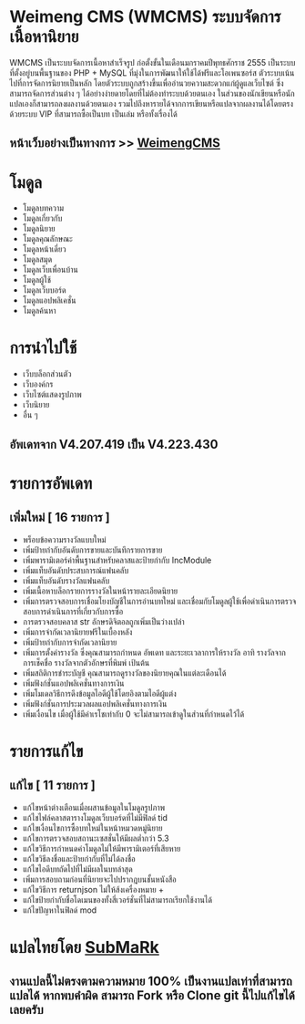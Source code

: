 # Weimeng CMS (WMCMS) ระบบจัดการเนื้อหานิยาย
  WMCMS เป็นระบบจัดการเนื้อหาสำเร็จรูป ก่อตั้งขั้นในเดือนมกราคมปีพุทธศักราช 2555 เป็นระบบที่ตั้งอยู่บนพื้นฐานของ PHP + MySQL ที่มุ่งในการพัฒนาให้ใช้ได้ฟรีและโอเพนซอร์ส ตัวระบบเน้นไปที่การจัดการนิยายเป็นหลัก โดยตัวระบบถูกสร้างขึ้นเพื่ออำนวยความสะดวกแก่ผู้ดูแลเว็บไซต์ ซึ่งสามารถจัดการส่วนต่าง ๆ ได้อย่างง่ายดายโดยที่ไม่ต้องทำระบบด้วยตนเอง ในส่วนของนักเขียนหรือนักแปลเองก็สามารถลงผลงานด้วยตนเอง รวมไปถึงหารายได้จากการเขียนหรือแปลจากผลงานได้โดยตรงด้วยระบบ VIP ที่สามารถซื้อเป็นบท เป็นเล่ม หรือทั้งเรื่องได้

## หน้าเว็บอย่างเป็นทางการ >> [WeimengCMS](http://www.weimengcms.com)

# โมดูล
- โมดูลบทความ
- โมดูลเกี่ยวกับ
- โมดูลนิยาย
- โมดูลคุณลักษณะ
- โมดูลหน้าเดี่ยว
- โมดูลสมุด
- โมดูลเว็บเพื่อนบ้าน
- โมดูลผู้ใช้
- โมดูลเว็บบอร์ด
- โมดูลแอปพลิเคชั่น
- โมดูลค้นหา

# การนำไปใช้
- เว็บบล็อกส่วนตัว
- เว็บองค์กร
- เว็บไซต์แสดงรูปภาพ
- เว็บนิยาย
- อื่น ๆ

## อัพเดทจาก V4.207.419 เป็น V4.223.430

# รายการอัพเดท
## เพิ่มใหม่ [ 16 รายการ ]
- พร็อบข้อความรางวัลแบบใหม่
- เพิ่มป้ายกำกับอันดับการขายและบันทึกรายการขาย
- เพิ่มพารามิเตอร์ค่าพื้นฐานสำหรับคลาสและป้ายกำกับ IncModule
- เพิ่มแท็บอันดับประสบการณ์แฟนคลับ
- เพิ่มแท็บอันดับรางวัลแฟนคลับ
- เพิ่มเนื้อหาบล็อกรายการรางวัลในหน้ารายละเอียดนิยาย
- เพิ่มการตรวจสอบการเชื่อมโยงบัญชีในการอ่านบทใหม่ และเชื่อมกับโมดูลผู้ใช้เพื่อดำเนินการตรวจสอบการดำเนินการที่เกี่ยวกับการซื้อ
- การตรวจสอบคลาส str อักษรดิจิตอลถูกเพิ่มเป็นว่างเปล่า
- เพิ่มการจำกัดเวลานิยายฟรีในเบื้องหลัง
- เพิ่มป้ายกำกับการจำกัดเวลานิยาย
- เพิ่มการตั้งค่ารางวัล ซึ่งคุณสามารถกำหนด อัพเดท และระยะเวลาการให้รางวัล อาทิ รางวัลจากการเช็คชื่อ รางวัลจากตัวอักษรที่พิมพ์ เป้นต้น
- เพิ่มสถิติการชำระบัญชี คุณสามารถดูรางวัลของนิยายคุณในแต่ละเดือนได้
- เพิ่มฟังก์ชั่นแอปพลิเคชั่นทางการเงิน
- เพิ่มโมเดลวิธีการดึงข้อมูลไอดีผู้ใช้โดยอิงตามไอดีผู้แต่ง
- เพิ่มฟังก์ชั่นการประมวลผลแอปพลิเคชั่นทางการเงิน
- เพิ่มเงื่อนไข เมื่อผู้ใช้มีค่าเรโชเท่ากับ 0 จะไม่สามารถเข้าดูในส่วนที่กำหนดไว้ได้

# รายการแก้ไข
## แก้ไข [ 11 รายการ ]
- แก้ไขหน้าต่างเตือนเมื่อผสานข้อมูลในโมดูลรูปภาพ
- แก้ไชไฟล์คลาสตารางโมดูลเว็บบอร์ดที่ไม่มีฟิลด์ tid
- แก้ไขเงื่อนไขการซื้อบทใหม่ในหน้าหมวดหมู่นิยาย
- แก้ไขการตรวจสอบสถานะเซสชั่นให้มีผลต่ำกว่า 5.3
- แก้ไขวิธีการกำหนดค่าโมดูลไม่ให้มีพารามิเตอร์ที่เสียหาย
- แก้ไขวิธีลงชื่อและป้ายกำกับที่ไม่ได้ลงชื่อ
- แก้ไขไอดีบทถัดไปที่ไม่มีผลในบทล่าสุด
- เพิ่มการสอบถามก่อนที่นิยายจะไปปรากฎบนชั้นหนังสือ
- แก้ไขวิธีการ returnjson ไม่ให้ส้งเครื่องหมาย +
- แก้ไขป้ายกำกับชื่อโดเมนของทั้งสี่เวอร์ชั่นที่ไม่สามารถเรียกใช้งานได้
- แก้ไขปัญหาในฟิลด์ mod

# แปลไทยโดย [SubMaRk](https://naynum.engineer)
## งานแปลนี้ไม่ตรงตามความหมาย 100% เป็นงานแปลเท่าที่สามารถแปลได้ หากพบคำผิด สามารถ Fork หรือ Clone git นี้ไปแก้ไขได้เลยครับ
